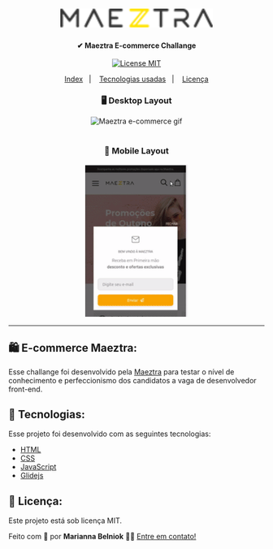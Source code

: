 <h1 align="center">
  <img src="images/menu/logo-maeztra-novo.svg" width="300px">
</h1>

<h4 align="center"> 
	✔ Maeztra E-commerce Challange
</h4>

<p align="center">
  <a href="https://opensource.org/licenses/MIT"><img alt="License MIT" src="https://img.shields.io/badge/license-MIT-brightgreen"></a>
</p>

<p align="center">
  <a href="https://maribelniok.github.io/maeztrachallange/">Index</a>&nbsp;&nbsp;&nbsp;|&nbsp;&nbsp;&nbsp;
  <a href="#rocket-tecnologias">Tecnologias usadas</a>&nbsp;&nbsp;&nbsp;|&nbsp;&nbsp;&nbsp;
  <a href="#key-licença">Licença</a>
</p>


<div align="center">
    <h3>🖥 Desktop Layout</h3>
    <img src="images/readme/desktop.gif" alt="Maeztra e-commerce gif" height="300px"> <br><br>
    <h3>📱 Mobile Layout</h3>
    <img src="images/readme/mobile.gif" alt="Maeztra e-commerce gif" height="300px">
</div>
<hr>

## 🛍 E-commerce Maeztra:

Esse challange foi desenvolvido pela [Maeztra][maeztra] para testar o nível de conhecimento e perfeccionismo dos candidatos a vaga de desenvolvedor front-end.

## 🚀  Tecnologias:

Esse projeto foi desenvolvido com as seguintes tecnologias:

- [HTML][html]
- [CSS][css]
- [JavaScript][js]
- [Glidejs][glide]


## 🔑 Licença:

Este projeto está sob licença MIT.

Feito com 💛  por **Marianna Belniok** 👩‍💻 [Entre em contato!][linkedin]



[html]: https://developer.mozilla.org/pt-BR/docs/Web/HTML
[css]: https://developer.mozilla.org/pt-BR/docs/Web/CSS
[js]: https://developer.mozilla.org/pt-BR/docs/Web/JavaScript
[glide]: https://glidejs.com/
[git]: https://git-scm.com
[linkedin]: https://www.linkedin.com/in/marianna-belniok/
[maeztra]: https://maeztra.com/